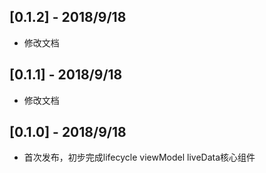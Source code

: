 ## [0.1.2] - 2018/9/18

* 修改文档

## [0.1.1] - 2018/9/18

* 修改文档

## [0.1.0] - 2018/9/18

* 首次发布，初步完成lifecycle viewModel liveData核心组件
